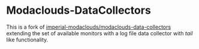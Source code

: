 Modaclouds-DataCollectors
=========================

This is a fork of [imperial-modaclouds/modaclouds-data-collectors](https://github.com/imperial-modaclouds/modaclouds-data-collectors) extending the set of available monitors with a log file data collector with _tail_ like functionality.
